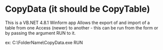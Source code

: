 # CopyData (it should be CopyTable)

This is a VB.NET 4.8.1 Winform app
Allows the export of and import of a table from one Access (newer) to another - this can be run from the form or by passing the argument RUN to it.

ex: C:\FolderName\CopyData.exe RUN
